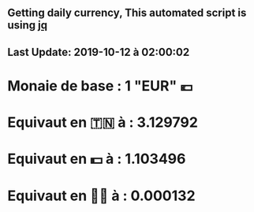## Getting daily currency, This automated script is using [jq](https://stedolan.github.io/jq/)
## Last Update:  2019-10-12 à 02:00:02
 # Monaie de base : 1 "EUR" 💶 
 # Equivaut en 🇹🇳 à :  3.129792 
 # Equivaut en 💵 à : 1.103496
 # Equivaut en 🐱‍💻 à :  0.000132
